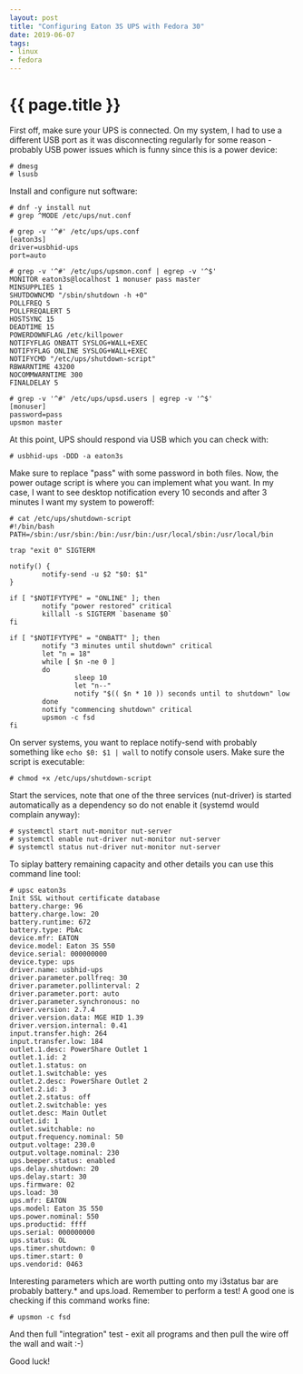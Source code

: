 ```yaml
---
layout: post
title: "Configuring Eaton 3S UPS with Fedora 30"
date: 2019-06-07
tags:
- linux
- fedora
---
```

{{ page.title }}
================

First off, make sure your UPS is connected. On my system, I had to use a
different USB port as it was disconnecting regularly for some reason - probably
USB power issues which is funny since this is a power device:

    # dmesg
    # lsusb

Install and configure nut software:

    # dnf -y install nut
    # grep ^MODE /etc/ups/nut.conf

    # grep -v '^#' /etc/ups/ups.conf
    [eaton3s]
    driver=usbhid-ups
    port=auto

    # grep -v '^#' /etc/ups/upsmon.conf | egrep -v '^$'
    MONITOR eaton3s@localhost 1 monuser pass master
    MINSUPPLIES 1
    SHUTDOWNCMD "/sbin/shutdown -h +0"
    POLLFREQ 5
    POLLFREQALERT 5
    HOSTSYNC 15
    DEADTIME 15
    POWERDOWNFLAG /etc/killpower
    NOTIFYFLAG ONBATT SYSLOG+WALL+EXEC
    NOTIFYFLAG ONLINE SYSLOG+WALL+EXEC
    NOTIFYCMD "/etc/ups/shutdown-script"
    RBWARNTIME 43200
    NOCOMMWARNTIME 300
    FINALDELAY 5

    # grep -v '^#' /etc/ups/upsd.users | egrep -v '^$'
    [monuser]
    password=pass
    upsmon master

At this point, UPS should respond via USB which you can check with:

    # usbhid-ups -DDD -a eaton3s

Make sure to replace "pass" with some password in both files. Now, the power
outage script is where you can implement what you want. In my case, I want to
see desktop notification every 10 seconds and after 3 minutes I want my system
to poweroff:

    # cat /etc/ups/shutdown-script
    #!/bin/bash
    PATH=/sbin:/usr/sbin:/bin:/usr/bin:/usr/local/sbin:/usr/local/bin

    trap "exit 0" SIGTERM

    notify() {
            notify-send -u $2 "$0: $1"
    }

    if [ "$NOTIFYTYPE" = "ONLINE" ]; then
            notify "power restored" critical
            killall -s SIGTERM `basename $0`
    fi

    if [ "$NOTIFYTYPE" = "ONBATT" ]; then
            notify "3 minutes until shutdown" critical
            let "n = 18"
            while [ $n -ne 0 ]
            do
                    sleep 10
                    let "n--"
                    notify "$(( $n * 10 )) seconds until to shutdown" low
            done
            notify "commencing shutdown" critical
            upsmon -c fsd
    fi

On server systems, you want to replace notify-send with probably something like
`echo $0: $1 | wall` to notify console users. Make sure the script is
executable:

    # chmod +x /etc/ups/shutdown-script

Start the services, note that one of the three services (nut-driver) is started
automatically as a dependency so do not enable it (systemd would complain
anyway):

    # systemctl start nut-monitor nut-server
    # systemctl enable nut-driver nut-monitor nut-server
    # systemctl status nut-driver nut-monitor nut-server

To siplay battery remaining capacity and other details you can use this command line tool:

    # upsc eaton3s
    Init SSL without certificate database
    battery.charge: 96
    battery.charge.low: 20
    battery.runtime: 672
    battery.type: PbAc
    device.mfr: EATON
    device.model: Eaton 3S 550
    device.serial: 000000000
    device.type: ups
    driver.name: usbhid-ups
    driver.parameter.pollfreq: 30
    driver.parameter.pollinterval: 2
    driver.parameter.port: auto
    driver.parameter.synchronous: no
    driver.version: 2.7.4
    driver.version.data: MGE HID 1.39
    driver.version.internal: 0.41
    input.transfer.high: 264
    input.transfer.low: 184
    outlet.1.desc: PowerShare Outlet 1
    outlet.1.id: 2
    outlet.1.status: on
    outlet.1.switchable: yes
    outlet.2.desc: PowerShare Outlet 2
    outlet.2.id: 3
    outlet.2.status: off
    outlet.2.switchable: yes
    outlet.desc: Main Outlet
    outlet.id: 1
    outlet.switchable: no
    output.frequency.nominal: 50
    output.voltage: 230.0
    output.voltage.nominal: 230
    ups.beeper.status: enabled
    ups.delay.shutdown: 20
    ups.delay.start: 30
    ups.firmware: 02
    ups.load: 30
    ups.mfr: EATON
    ups.model: Eaton 3S 550
    ups.power.nominal: 550
    ups.productid: ffff
    ups.serial: 000000000
    ups.status: OL
    ups.timer.shutdown: 0
    ups.timer.start: 0
    ups.vendorid: 0463

Interesting parameters which are worth putting onto my i3status bar are
probably battery.* and ups.load. Remember to perform a test! A good one is
checking if this command works fine:

    # upsmon -c fsd

And then full "integration" test - exit all programs and then pull the wire off the wall and wait :-)

Good luck!
